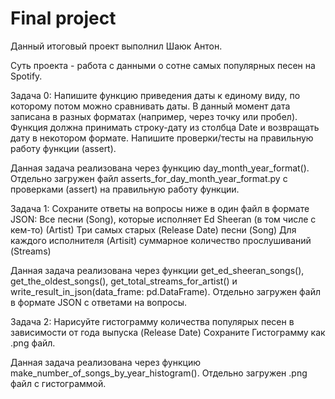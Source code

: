 # Final project
Данный итоговый проект выполнил Шаюк Антон.

Суть проекта - работа c данными о сотне самых популярных песен на Spotify.

Задача 0:
Напишите функцию приведения даты к единому виду, по которому потом можно сравнивать даты.
В данный момент дата записана в разных форматах (например, через точку или пробел).
Функция должна принимать строку-дату из столбца Date и возвращать дату в некотором формате.
Напишите проверки/тесты на правильную работу функции (assert).

Данная задача реализована через функцию day_month_year_format(). 
Отдельно загружен файл asserts_for_day_month_year_format.py с проверками (assert) на правильную работу функции.


Задача 1:
Сохраните ответы на вопросы ниже в один файл в формате JSON:
Все песни (Song), которые исполняет Ed Sheeran (в том числе с кем-то) (Artist)
Три самых старых (Release Date) песни (Song)
Для каждого исполнителя (Artisit) суммарное количество прослушиваний (Streams)

Данная задача реализована через функции get_ed_sheeran_songs(), get_the_oldest_songs(), get_total_streams_for_artist()
и write_result_in_json(data_frame: pd.DataFrame).
Отдельно загружен файл в формате JSON с ответами на вопросы.


Задача 2:
Нарисуйте гистограмму количества популярых песен в зависимости от года выпуска (Release Date)
Сохраните Гистограмму как .png файл.

Данная задача реализована через функцию make_number_of_songs_by_year_histogram().
Отдельно загружен .png файл с гистограммой.
